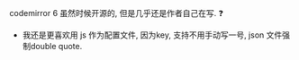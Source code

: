 codemirror 6 虽然时候开源的, 但是几乎还是作者自己在写. ❓

* 我还是更喜欢用 js 作为配置文件, 因为key, 支持不用手动写一号, json 文件强制double quote.